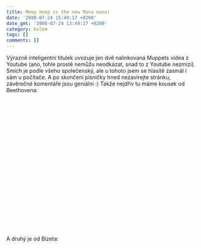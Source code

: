 ```yaml
---
title: Meep meep is the new Mana mana!
date: '2008-07-24 15:49:17 +0200'
date_gmt: '2008-07-24 13:49:17 +0200'
category: kolem
tags: []
comments: []
---
```

<p>Výrazně inteligentní titulek uvozuje jen dvě nalinkovaná Muppets videa z Youtube (ano, tohle prostě nemůžu neodkázat, snad to z Youtube nezmizí). Smích je podle všeho společenský, ale u tohoto jsem se hlasitě zasmál i sám u počítače. A po skončení písničky hned nezavírejte stránku, závěrečné komentáře jsou geniální :) Takže nejdřív tu máme kousek od Beethovena:</p>
<p><object width="425" height="344"><param name="movie" value="http://www.youtube.com/v/xpcUxwpOQ_A&hl=en&fs=1"></param><param name="allowFullScreen" value="true"></param><embed src="http://www.youtube.com/v/xpcUxwpOQ_A&hl=en&fs=1" type="application/x-shockwave-flash" allowfullscreen="true" width="425" height="344"></embed></object></p>
<p>A druhý je od Bizeta:</p>
<p><object width="425" height="344"><param name="movie" value="http://www.youtube.com/v/EDFgtFXfnv0&hl=en&fs=1"></param><param name="allowFullScreen" value="true"></param><embed src="http://www.youtube.com/v/EDFgtFXfnv0&hl=en&fs=1" type="application/x-shockwave-flash" allowfullscreen="true" width="425" height="344"></embed></object></p>
